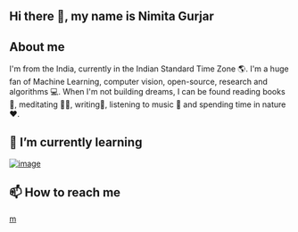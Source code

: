 ## Hi there 👋, my name is Nimita Gurjar

## About me

I'm from the India, currently in the Indian Standard Time Zone 🌎. I'm a huge fan of Machine Learning, computer vision, open-source, research and algorithms 💻. When I'm not building dreams, I can be found reading books 📕, meditating 🧘‍♀️, writing📝, listening to music 🎼 and spending time in nature ❤️.

## 🌱 I’m currently learning

[![image](https://github.com/user-attachments/assets/a9263a93-7a86-476e-a8c9-4449dbb852e3)
](https://www.duolingo.com/profile/gurjar_nimita)

## 📫 How to reach me
[m](https://mail.google.com/mail/gurjarnimita@gmail.com)

<!--
**Nimita775/Nimita775** is a ✨ _special_ ✨ repository because its `README.md` (this file) appears on your GitHub profile.

Here are some ideas to get you started:

- 🔭 I’m currently working on ...
- 🌱 I’m currently learning ...
- 👯 I’m looking to collaborate on ...
- 🤔 I’m looking for help with ...
- 💬 Ask me about ...
- 📫 How to reach me: ...
- 😄 Pronouns: ...
- ⚡ Fun fact: ...
-->
